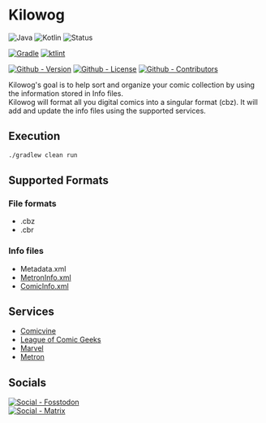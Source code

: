 # Kilowog

![Java](https://img.shields.io/badge/Java-17-green?style=flat-square)
![Kotlin](https://img.shields.io/badge/Kotlin-1.9-green?style=flat-square)
![Status](https://img.shields.io/badge/Status-Beta-yellowgreen?style=flat-square)

[![Gradle](https://img.shields.io/badge/Build--Tool-Gradle-informational?logo=gradle,style=flat-square)](https://gradle.org/)
[![ktlint](https://img.shields.io/badge/Linter-ktlint-informational?style=flat-square)](https://github.com/pinterest/ktlint)

[![Github - Version](https://img.shields.io/github/v/tag/Buried-In-Code/Kilowog?logo=Github&label=Version&style=flat-square)](https://github.com/Buried-In-Code/Kilowog/tags)
[![Github - License](https://img.shields.io/github/license/Buried-In-Code/Kilowog?logo=Github&label=License&style=flat-square)](https://opensource.org/licenses/MIT)
[![Github - Contributors](https://img.shields.io/github/contributors/Buried-In-Code/Kilowog?logo=Github&label=Contributors&style=flat-square)](https://github.com/Buried-In-Code/Kilowog/graphs/contributors)

Kilowog's goal is to help sort and organize your comic collection by using the information stored in Info files.\
Kilowog will format all you digital comics into a singular format (cbz).
It will add and update the info files using the supported services.

## Execution

```bash
./gradlew clean run
```

## Supported Formats

### File formats

- .cbz
- .cbr

### Info files

- Metadata.xml
- [MetronInfo.xml](https://github.com/Metron-Project/metroninfo)
- [ComicInfo.xml](https://github.com/anansi-project/comicinfo)

## Services

- [Comicvine](https://comicvine.gamespot.com)
- [League of Comic Geeks](https://leagueofcomicgeeks.com)
- [Marvel](https://marvel.com/comics)
- [Metron](https://metron.cloud)

## Socials

[![Social - Fosstodon](https://img.shields.io/badge/%40BuriedInCode-teal?label=Fosstodon&logo=mastodon&style=for-the-badge)](https://fosstodon.org/@BuriedInCode)\
[![Social - Matrix](https://img.shields.io/badge/%23The--Dev--Environment-teal?label=Matrix&logo=matrix&style=for-the-badge)](https://matrix.to/#/#The-Dev-Environment:matrix.org)
